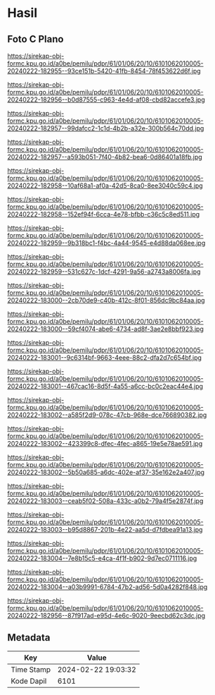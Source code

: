 # Hasil

## Foto C Plano

https://sirekap-obj-formc.kpu.go.id/a0be/pemilu/pdpr/61/01/06/20/10/6101062010005-20240222-182955--93ce151b-5420-41fb-8454-78f453622d6f.jpg

https://sirekap-obj-formc.kpu.go.id/a0be/pemilu/pdpr/61/01/06/20/10/6101062010005-20240222-182956--b0d87555-c963-4e4d-af08-cbd82accefe3.jpg

https://sirekap-obj-formc.kpu.go.id/a0be/pemilu/pdpr/61/01/06/20/10/6101062010005-20240222-182957--99dafcc2-1c1d-4b2b-a32e-300b564c70dd.jpg

https://sirekap-obj-formc.kpu.go.id/a0be/pemilu/pdpr/61/01/06/20/10/6101062010005-20240222-182957--a593b051-7f40-4b82-bea6-0d86401a18fb.jpg

https://sirekap-obj-formc.kpu.go.id/a0be/pemilu/pdpr/61/01/06/20/10/6101062010005-20240222-182958--10af68a1-af0a-42d5-8ca0-8ee3040c59c4.jpg

https://sirekap-obj-formc.kpu.go.id/a0be/pemilu/pdpr/61/01/06/20/10/6101062010005-20240222-182958--152ef94f-6cca-4e78-bfbb-c36c5c8ed511.jpg

https://sirekap-obj-formc.kpu.go.id/a0be/pemilu/pdpr/61/01/06/20/10/6101062010005-20240222-182959--9b318bc1-f4bc-4a44-9545-e4d88da068ee.jpg

https://sirekap-obj-formc.kpu.go.id/a0be/pemilu/pdpr/61/01/06/20/10/6101062010005-20240222-182959--531c627c-1dcf-4291-9a56-a2743a8006fa.jpg

https://sirekap-obj-formc.kpu.go.id/a0be/pemilu/pdpr/61/01/06/20/10/6101062010005-20240222-183000--2cb70de9-c40b-412c-8f01-856dc9bc84aa.jpg

https://sirekap-obj-formc.kpu.go.id/a0be/pemilu/pdpr/61/01/06/20/10/6101062010005-20240222-183000--59cf4074-abe6-4734-ad8f-3ae2e8bbf923.jpg

https://sirekap-obj-formc.kpu.go.id/a0be/pemilu/pdpr/61/01/06/20/10/6101062010005-20240222-183001--9c6314bf-9663-4eee-88c2-dfa2d7c654bf.jpg

https://sirekap-obj-formc.kpu.go.id/a0be/pemilu/pdpr/61/01/06/20/10/6101062010005-20240222-183001--467cac16-8d5f-4a55-a6cc-bc0c2eac44e4.jpg

https://sirekap-obj-formc.kpu.go.id/a0be/pemilu/pdpr/61/01/06/20/10/6101062010005-20240222-183002--a585f2d9-078c-47cb-968e-dce766890382.jpg

https://sirekap-obj-formc.kpu.go.id/a0be/pemilu/pdpr/61/01/06/20/10/6101062010005-20240222-183002--423399c8-dfec-4fec-a865-19e5e78ae591.jpg

https://sirekap-obj-formc.kpu.go.id/a0be/pemilu/pdpr/61/01/06/20/10/6101062010005-20240222-183002--5b50a685-a6dc-402e-af37-35e162e2a407.jpg

https://sirekap-obj-formc.kpu.go.id/a0be/pemilu/pdpr/61/01/06/20/10/6101062010005-20240222-183003--ceab5f02-508a-433c-a0b2-79a4f5e2874f.jpg

https://sirekap-obj-formc.kpu.go.id/a0be/pemilu/pdpr/61/01/06/20/10/6101062010005-20240222-183003--b95d8867-201b-4e22-aa5d-d7fdbea91a13.jpg

https://sirekap-obj-formc.kpu.go.id/a0be/pemilu/pdpr/61/01/06/20/10/6101062010005-20240222-183004--7e8b15c5-e4ca-4f1f-b902-9d7ec0711116.jpg

https://sirekap-obj-formc.kpu.go.id/a0be/pemilu/pdpr/61/01/06/20/10/6101062010005-20240222-183004--a03b9991-6784-47b2-ad56-5d0a4282f848.jpg

https://sirekap-obj-formc.kpu.go.id/a0be/pemilu/pdpr/61/01/06/20/10/6101062010005-20240222-182956--87f917ad-e95d-4e6c-9020-9eecbd62c3dc.jpg


## Metadata

| Key        | Value               |
| ---------- | ------------------- |
| Time Stamp | 2024-02-22 19:03:32 |
| Kode Dapil | 6101                |



